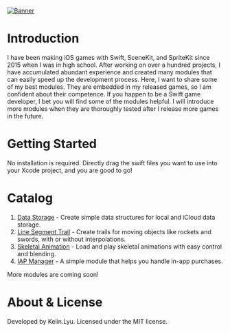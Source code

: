 [![Banner](https://github.com/KelinLyu/KModules/blob/main/GitHub%20Images/Banner.png)](#)
# Introduction
I have been making iOS games with Swift, SceneKit, and SpriteKit since 2015 when I was in high school. After working on over a hundred projects, I have accumulated abundant experience and created many modules that can easily speed up the development process. Here, I want to share some of my best modules. They are embedded in my released games, so I am confident about their competence. If you happen to be a Swift game developer, I bet you will find some of the modules helpful. I will introduce more modules when they are thoroughly tested after I release more games in the future.
# Getting Started
No installation is required. Directly drag the swift files you want to use into your Xcode project, and you are good to go!
# Catalog
1. [Data Storage](https://github.com/KelinLyu/KModules/tree/main/Data%20Storage) - Create simple data structures for local and iCloud data storage.
2. [Line Segment Trail](https://github.com/KelinLyu/KModules/tree/main/Line%20Segment%20Trail) - Create trails for moving objects like rockets and swords, with or without interpolations.
3. [Skeletal Animation](https://github.com/KelinLyu/KModules/tree/main/Skeletal%20Animation) - Load and play skeletal animations with easy control and blending.
4. [IAP Manager](https://github.com/KelinLyu/KModules/tree/main/IAP%20Manager) - A simple module that helps you handle in-app purchases.

More modules are coming soon!
# About & License
Developed by Kelin.Lyu. Licensed under the MIT license.
